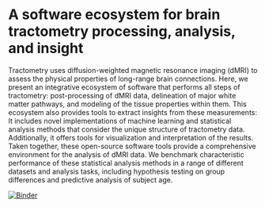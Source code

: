 # A software ecosystem for brain tractometry processing, analysis, and insight

Tractometry uses diffusion-weighted magnetic resonance imaging (dMRI) to assess
the physical properties of long-range brain connections. Here, we present an
integrative ecosystem of software that performs all steps of tractometry:
post-processing of dMRI data, delineation of major white matter pathways, and
modeling of the tissue properties within them. This ecosystem also provides
tools to extract insights from these measurements: It includes novel
implementations of machine learning and statistical analysis methods that
consider the unique structure of tractometry data. Additionally, it offers
tools for visualization and interpretation of the results. Taken together,
these open-source software tools provide a comprehensive environment for the
analysis of dMRI data. We benchmark characteristic performance of these
statistical analysis methods in a range of different datasets and analysis
tasks, including hypothesis testing on group differences and predictive
analysis of subject age.

[![Binder](https://binder-preview.conp.cloud/badge_logo.svg)](https://binder-preview.conp.cloud/v2/gh/tractometry/tractometry-ecosystem/HEAD)